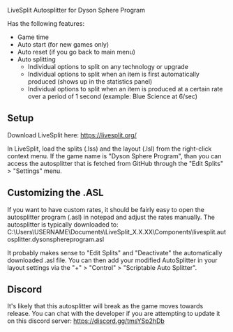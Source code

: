 LiveSplit Autosplitter for Dyson Sphere Program

Has the following features:
 - Game time
 - Auto start (for new games only)
 - Auto reset (if you go back to main menu)
 - Auto splitting
   - Individual options to split on any technology or upgrade
   - Individual options to split when an item is first automatically produced (shows up in the statistics panel)
   - Individual options to split when an item is produced at a certain rate over a period of 1 second (example: Blue Science at 6/sec)

## Setup
Download LiveSplit here:
https://livesplit.org/

In LiveSplit, load the splits (.lss) and the layout (.lsl) from the right-click context menu.  If the game name is "Dyson Sphere Program", than you can access the autosplitter
that is fetched from GitHub through the "Edit Splits" > "Settings" menu.

## Customizing the .ASL
If you want to have custom rates, it should be fairly easy to open the autosplitter program (.asl) in notepad and adjust the rates manually.  The autosplitter is typically 
downloaded to: C:\Users\USERNAME\Documents\LiveSplit_X.X.XX\Components\livesplit.autosplitter.dysonsphereprogram.asl

It probably makes sense to "Edit Splits" and "Deactivate" the automatically downloaded .asl file.  You can then add your modified AutoSplitter in your layout settings via
the "+" > "Control" > "Scriptable Auto Splitter".

## Discord

It's likely that this autosplitter will break as the game moves towards release.  You can chat with the developer if you are attempting to update it on this discord server:
https://discord.gg/tmsYSp2hDb